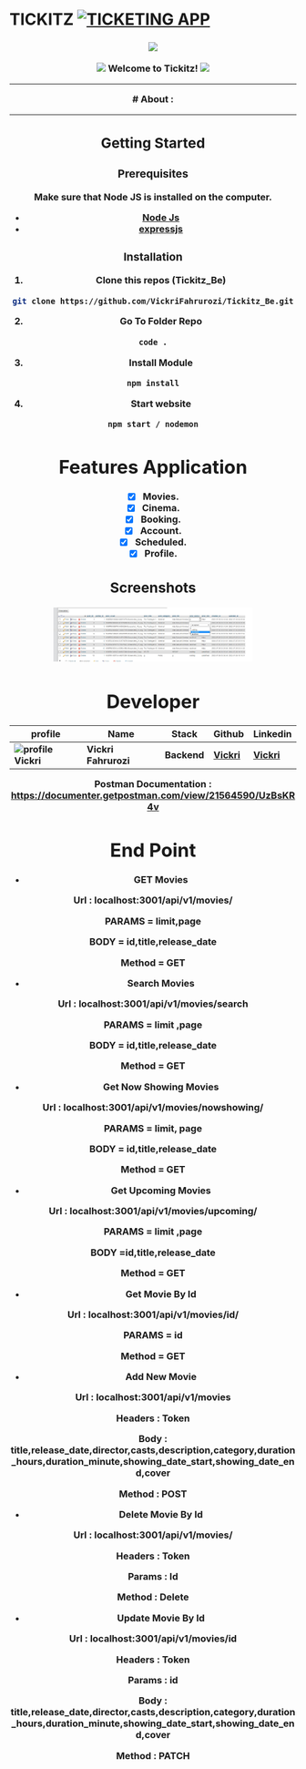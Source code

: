 # TICKITZ  [![TICKETING APP](https://awesome.re/badge-flat2.svg)](https://)
<h3 align="center">

![](https://capsule-render.vercel.app/api?type=waving&color=gradient&height=100&section=header)

<img src="https://camo.githubusercontent.com/5bbf8ca61ef5f92684489ace45ad6f45984fff87a621040c62b1fe31e3005ff9/687474703a2f2f692e696d6775722e636f6d2f436a34724d72532e676966" width="30">
  Welcome to Tickitz!
  <img src="https://media.giphy.com/media/hvRJCLFzcasrR4ia7z/giphy.gif" width="28">
  
---
<div align="center">
# About :
  
---
## Getting Started

  

### Prerequisites

 Make sure that Node JS is installed on the computer.

* [Node Js](https://nodejs.org/)
* [expressjs](https://expressjs.com/en/starter/installing.html)

  

### Installation

  1. Clone this repos (Tickitz_Be)

```sh
git clone https://github.com/VickriFahrurozi/Tickitz_Be.git
```

2. Go To Folder Repo

```sh
code .
```

3. Install Module

```sh
npm install
```
  
4. Start website

```sh
npm start / nodemon
``` 
# Features Application
- [x] Movies.
- [x] Cinema.
- [x] Booking.
- [x] Account.
- [x] Scheduled.
- [x] Profile.
## Screenshots

  
<div  align="center">
<img  width="350"  src="https://github.com/teach-me-project/DailyNews_BE/blob/main/WhatsApp%20Image%202022-07-26%20at%2010.45.26.jpeg">


# Developer
 | profile | Name | Stack | Github | Linkedin |
 | ------- | ---- | ------ | ------ | -------- |
 | ![profile Vickri][img-Vickri] | Vickri Fahrurozi | Backend | [Vickri](https://github.com/VickriFahrurozi)|[Vickri](https://www.linkedin.com/in/vickri-fahrurozi) 
 
[img-Vickri]: https://avatars.githubusercontent.com/u/40363306?v=4

Postman Documentation : https://documenter.getpostman.com/view/21564590/UzBsKR4v
# End Point 
- GET Movies
  
Url : localhost:3001/api/v1/movies/
  
PARAMS = limit,page
  
BODY = id,title,release_date
  
Method = GET
  

- Search Movies 
  
Url : localhost:3001/api/v1/movies/search
  
PARAMS = limit ,page
  
BODY = id,title,release_date
  
Method = GET
  

- Get Now Showing Movies
  
Url : localhost:3001/api/v1/movies/nowshowing/
  
PARAMS = limit, page
  
BODY = id,title,release_date
  
Method = GET
  

- Get Upcoming Movies
  
Url : localhost:3001/api/v1/movies/upcoming/
  
PARAMS = limit ,page
  
BODY =id,title,release_date
  
Method = GET
  

- Get Movie By Id
  
Url : localhost:3001/api/v1/movies/id/
  
PARAMS = id
  
Method = GET
  

- Add New Movie
  
Url : localhost:3001/api/v1/movies
  
Headers : Token
  
Body : title,release_date,director,casts,description,category,duration_hours,duration_minute,showing_date_start,showing_date_end,cover
  
Method : POST

- Delete Movie By Id
  
Url : localhost:3001/api/v1/movies/
  
Headers : Token
  
Params : Id
  
Method : Delete

- Update Movie By Id
  
Url : localhost:3001/api/v1/movies/id
  
Headers : Token
  
Params : id
  
Body : title,release_date,director,casts,description,category,duration_hours,duration_minute,showing_date_start,showing_date_end,cover
  
Method : PATCH
